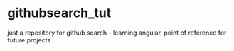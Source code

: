 # githubsearch_tut
just a repository for github search - learning angular, point of reference for future projects
